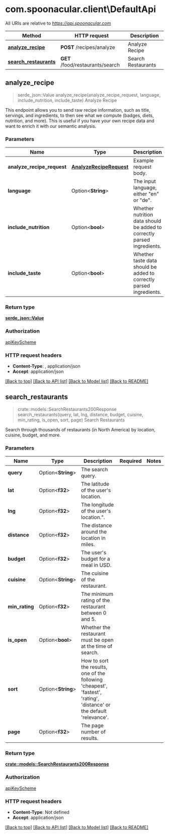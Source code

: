 # com.spoonacular.client\DefaultApi

All URIs are relative to *https://api.spoonacular.com*

Method | HTTP request | Description
------------- | ------------- | -------------
[**analyze_recipe**](DefaultApi.md#analyze_recipe) | **POST** /recipes/analyze | Analyze Recipe
[**search_restaurants**](DefaultApi.md#search_restaurants) | **GET** /food/restaurants/search | Search Restaurants



## analyze_recipe

> serde_json::Value analyze_recipe(analyze_recipe_request, language, include_nutrition, include_taste)
Analyze Recipe

This endpoint allows you to send raw recipe information, such as title, servings, and ingredients, to then see what we compute (badges, diets, nutrition, and more). This is useful if you have your own recipe data and want to enrich it with our semantic analysis.

### Parameters


Name | Type | Description  | Required | Notes
------------- | ------------- | ------------- | ------------- | -------------
**analyze_recipe_request** | [**AnalyzeRecipeRequest**](AnalyzeRecipeRequest.md) | Example request body. | [required] |
**language** | Option<**String**> | The input language, either \"en\" or \"de\". |  |
**include_nutrition** | Option<**bool**> | Whether nutrition data should be added to correctly parsed ingredients. |  |
**include_taste** | Option<**bool**> | Whether taste data should be added to correctly parsed ingredients. |  |

### Return type

[**serde_json::Value**](serde_json::Value.md)

### Authorization

[apiKeyScheme](../README.md#apiKeyScheme)

### HTTP request headers

- **Content-Type**: , application/json
- **Accept**: application/json

[[Back to top]](#) [[Back to API list]](../README.md#documentation-for-api-endpoints) [[Back to Model list]](../README.md#documentation-for-models) [[Back to README]](../README.md)


## search_restaurants

> crate::models::SearchRestaurants200Response search_restaurants(query, lat, lng, distance, budget, cuisine, min_rating, is_open, sort, page)
Search Restaurants

Search through thousands of restaurants (in North America) by location, cuisine, budget, and more.

### Parameters


Name | Type | Description  | Required | Notes
------------- | ------------- | ------------- | ------------- | -------------
**query** | Option<**String**> | The search query. |  |
**lat** | Option<**f32**> | The latitude of the user's location. |  |
**lng** | Option<**f32**> | The longitude of the user's location.\". |  |
**distance** | Option<**f32**> | The distance around the location in miles. |  |
**budget** | Option<**f32**> | The user's budget for a meal in USD. |  |
**cuisine** | Option<**String**> | The cuisine of the restaurant. |  |
**min_rating** | Option<**f32**> | The minimum rating of the restaurant between 0 and 5. |  |
**is_open** | Option<**bool**> | Whether the restaurant must be open at the time of search. |  |
**sort** | Option<**String**> | How to sort the results, one of the following 'cheapest', 'fastest', 'rating', 'distance' or the default 'relevance'. |  |
**page** | Option<**f32**> | The page number of results. |  |

### Return type

[**crate::models::SearchRestaurants200Response**](searchRestaurants_200_response.md)

### Authorization

[apiKeyScheme](../README.md#apiKeyScheme)

### HTTP request headers

- **Content-Type**: Not defined
- **Accept**: application/json

[[Back to top]](#) [[Back to API list]](../README.md#documentation-for-api-endpoints) [[Back to Model list]](../README.md#documentation-for-models) [[Back to README]](../README.md)

